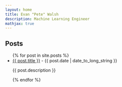 ```yaml
---
layout: home
title: Evan "Pete" Walsh
description: Machine Learning Engineer
mathjax: true
---
```


## Posts

<ul>
  {% for post in site.posts %}
  <li>
    <a href="{{ post.url }}">{{ post.title }}</a>
    - <time datetime="{{ post.date | date: "%Y-%m-%d" }}">{{ post.date | date_to_long_string }}</time>
    <p>{{ post.description }}</p>
  </li>
  {% endfor %}
</ul>
